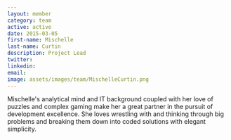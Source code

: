 ```yaml
---
layout: member
category: team
active: active
date: 2015-03-05
first-name: Mischelle
last-name: Curtin
description: Project Lead
twitter:
linkedin:
email:
image: assets/images/team/MischelleCurtin.png
---
```

Mischelle's analytical mind and IT background coupled with her love of puzzles and complex gaming make her a great partner in the pursuit of development excellence. She loves wrestling with and thinking through big problems and breaking them down into coded solutions with elegant simplicity.
